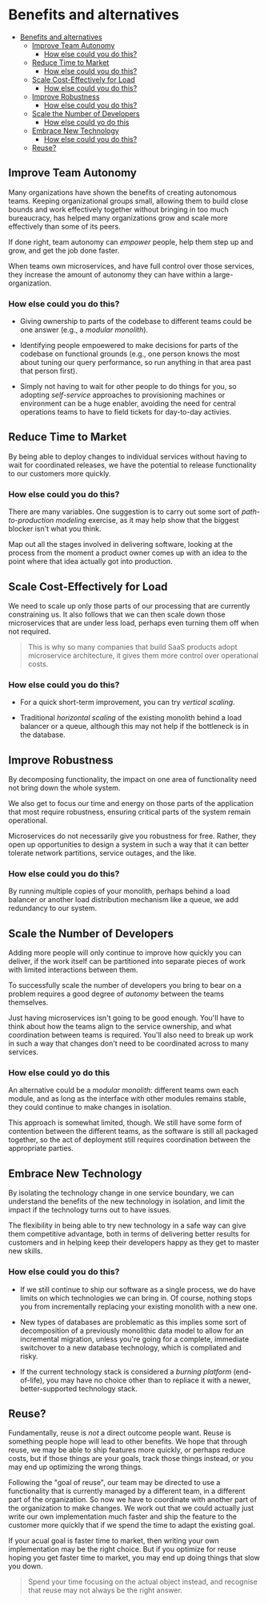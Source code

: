 # Benefits and alternatives

- [Benefits and alternatives](#benefits-and-alternatives)
  - [Improve Team Autonomy](#improve-team-autonomy)
    - [How else could you do this?](#how-else-could-you-do-this)
  - [Reduce Time to Market](#reduce-time-to-market)
    - [How else could you do this?](#how-else-could-you-do-this-1)
  - [Scale Cost-Effectively for Load](#scale-cost-effectively-for-load)
    - [How else could you do this?](#how-else-could-you-do-this-2)
  - [Improve Robustness](#improve-robustness)
    - [How else could you do this?](#how-else-could-you-do-this-3)
  - [Scale the Number of Developers](#scale-the-number-of-developers)
    - [How else could yo do this](#how-else-could-yo-do-this)
  - [Embrace New Technology](#embrace-new-technology)
    - [How else could you do this?](#how-else-could-you-do-this-4)
  - [Reuse?](#reuse)

## Improve Team Autonomy

Many organizations have shown the benefits of creating autonomous teams. Keeping organizational groups small, allowing them to build close bounds and work effectively together without bringing in too much bureaucracy, has helped many organizations grow and scale more effectively than some of its peers.

If done right, team autonomy can *empower* people, help them step up and grow, and get the job done faster.

When teams own microservices, and have full control over those services, they increase the amount of autonomy they can have within a large-organization.

### How else could you do this?

* Giving ownership to parts of the codebase to different teams could be one answer (e.g., a *modular monolith*).

* Identifying people empoewered to make decisions for parts of the codebase on functional grounds (e.g., one person knows the most about tuning our query performance, so run anything in that area past that person first).

* Simply not having to wait for other people to do things for you, so adopting *self-service* approaches to provisioning machines or environment can be a huge enabler, avoiding the need for central operations teams to have to field tickets for day-to-day activies.

## Reduce Time to Market

By being able to deploy changes to individual services without having to wait for coordinated releases, we have the potential to release functionality to our customers more quickly.

### How else could you do this?

There are many variables. One suggestion is to carry out some sort of *path-to-production modeling* exercise, as it may help show that the biggest blocker isn't what you think.

Map out all the stages involved in delivering software, looking at the process from the moment a product owner comes up with an idea to the point where that idea actually got into production.

## Scale Cost-Effectively for Load

We need to scale up only those parts of our processing that are currently constraining us. It also follows that we can then scale down those microservices that are under less load, perhaps even turning them off when not required.

> This is why so many companies that build SaaS products adopt microservice architecture, it gives them more control over operational costs.

### How else could you do this?

* For a quick short-term improvement, you can try *vertical scaling*.

* Traditional *horizontal scaling* of the existing monolith behind a load balancer or a queue, although this may not help if the bottleneck is in the database.

## Improve Robustness

By decomposing functionality, the impact on one area of functionality need not bring down the whole system.

We also get to focus our time and energy on those parts of the application that most require robustness, ensuring critical parts of the system remain operational.

Microservices do not necessarily give you robustness for free. Rather, they open up opportunities to design a system in such a way that it can better tolerate network partitions, service outages, and the like.

### How else could you do this?

By running multiple copies of your monolith, perhaps behind a load balancer or another load distribution mechanism like a queue, we add redundancy to our system.

## Scale the Number of Developers

Adding more people will only continue to improve how quickly you can deliver, if the work itself can be partitioned into separate pieces of work with limited interactions between them.

To successfully scale the number of developers you bring to bear on a problem requires a good degree of *autonomy* between the teams themselves.

Just having microservices isn't going to be good enough. You'll have to think about how the teams align to the service ownership, and what coordination between teams is required. You'll also need to break up work in such a way that changes don't need to be coordinated across to many services.

### How else could yo do this

An alternative could be a *modular monolith*: different teams own each module, and as long as the interface with other modules remains stable, they could continue to make changes in isolation.

This approach is somewhat limited, though. We still have some form of contention between the different teams, as the software is still all packaged together, so the act of deployment still requires coordination between the appropriate parties.

## Embrace New Technology

By isolating the technology change in one service boundary, we can understand the benefits of the new technology in isolation, and limit the impact if the technology turns out to have issues.

The flexibility in being able to try new technology in a safe way can give them competitive advantage, both in terms of delivering better results for customers and in helping keep their developers happy as they get to master new skills.

### How else could you do this?

* If we still continue to ship our software as a single process, we do have limits on which technologies we can bring in. Of course, nothing stops you from incrementally replacing your existing monolith with a new one.

* New types of databases are problematic as this implies some sort of decomposition of a previously monolithic data model to allow for an incremental migration, unless you're going for a complete, immediate switchover to a new database technology, which is compliated and risky.

* If the current technology stack is considered a *burning platform* (end-of-life), you may have no choice other than to repliace it with a newer, better-supported technology stack.

## Reuse?

Fundamentally, reuse is *not* a direct outcome people want. Reuse is something people hope will lead to other benefits. We hope that through reuse, we may be able to ship features more quickly, or perhaps reduce costs, but if those things are your goals, track those things instead, or you may end up optimizing the wrong things.

Following the "goal of reuse", our team may be directed to use a functionality that is currently managed by a different team, in a different part of the organization. So now we have to coordinate with another part of the organization to make changes. We work out that we could actually just write our own implementation much faster and ship the feature to the customer more quickly that if we spend the time to adapt the existing goal.

If your acual goal is faster time to market, then writing your own implementation may be the right choice. But if you optimize for reuse hoping you get faster time to market, you may end up doing things that slow you down.

> Spend your time focusing on the actual object instead, and recognise that reuse may not always be the right answer.
